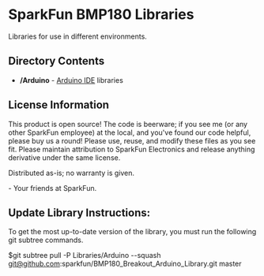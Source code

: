 SparkFun BMP180 Libraries
=================================

Libraries for use in different environments. 


Directory Contents
-------------------
* **/Arduino** - [Arduino IDE](http://www.arduino.cc/en/Main/Software) libraries


License Information
-------------------
This product is open source! 
The code is beerware; if you see me (or any other SparkFun employee) at the local, and you've found our code helpful, please buy us a round!
Please use, reuse, and modify these files as you see fit. Please maintain attribution to SparkFun Electronics and release anything derivative under the same license.

Distributed as-is; no warranty is given.

\- Your friends at SparkFun.



Update Library Instructions:
----------------------------
To get the most up-to-date version of the library, you must run the following git subtree commands. 

$git subtree pull -P Libraries/Arduino --squash git@github.com:sparkfun/BMP180_Breakout_Arduino_Library.git master